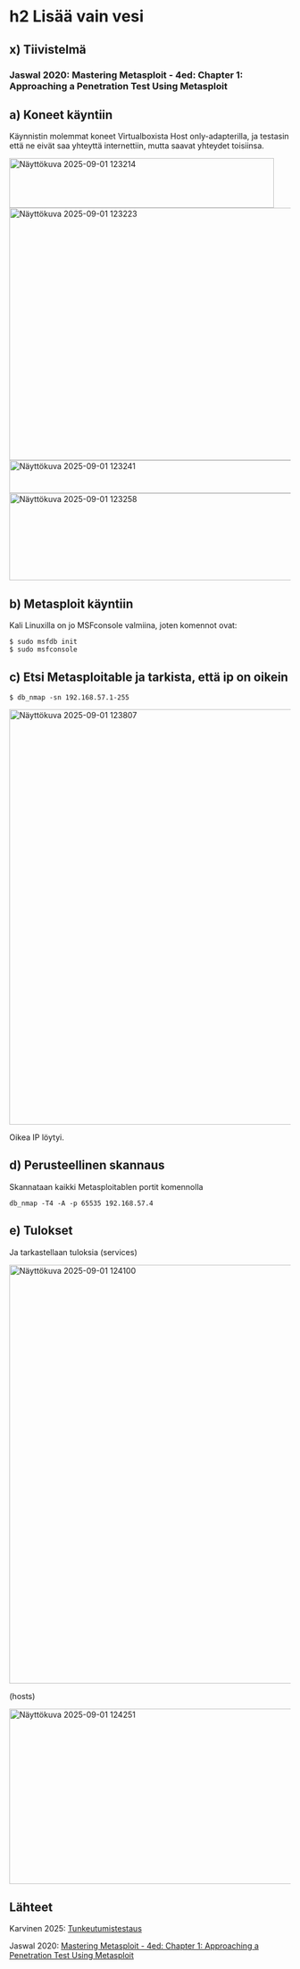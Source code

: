 # h2 Lisää vain vesi

## x) Tiivistelmä

### Jaswal 2020: Mastering Metasploit - 4ed: Chapter 1: Approaching a Penetration Test Using Metasploit

## a) Koneet käyntiin

Käynnistin molemmat koneet Virtualboxista Host only-adapterilla, ja testasin että ne eivät saa yhteyttä internettiin, mutta saavat yhteydet toisiinsa.

<img width="474" height="89" alt="Näyttökuva 2025-09-01 123214" src="https://github.com/user-attachments/assets/863e3a35-9c32-4ed8-983a-aa4ad249eec7" />

<img width="821" height="452" alt="Näyttökuva 2025-09-01 123223" src="https://github.com/user-attachments/assets/d55007d1-6447-40f0-84fc-55d354b4092e" />

<img width="540" height="59" alt="Näyttökuva 2025-09-01 123241" src="https://github.com/user-attachments/assets/7df6bf0c-4b8d-4336-9bd4-a1969edb987a" />

<img width="804" height="156" alt="Näyttökuva 2025-09-01 123258" src="https://github.com/user-attachments/assets/5cf6a024-d031-4597-b52b-d9937cd4fee3" />

## b) Metasploit käyntiin

Kali Linuxilla on jo MSFconsole valmiina, joten komennot ovat:

    $ sudo msfdb init
    $ sudo msfconsole

## c) Etsi Metasploitable ja tarkista, että ip on oikein

    $ db_nmap -sn 192.168.57.1-255

<img width="857" height="744" alt="Näyttökuva 2025-09-01 123807" src="https://github.com/user-attachments/assets/47347353-e9ab-4dd1-9e47-fdbf62697155" />

Oikea IP löytyi.

## d) Perusteellinen skannaus

Skannataan kaikki Metasploitablen portit komennolla

    db_nmap -T4 -A -p 65535 192.168.57.4

## e) Tulokset

Ja tarkastellaan tuloksia (services)

<img width="1167" height="750" alt="Näyttökuva 2025-09-01 124100" src="https://github.com/user-attachments/assets/b4239ec7-4835-4e79-b13a-cbb9939d64d8" />

(hosts)

<img width="1180" height="314" alt="Näyttökuva 2025-09-01 124251" src="https://github.com/user-attachments/assets/c12d18ab-f041-4659-a410-04b729c62df5" />

## Lähteet

Karvinen 2025: [Tunkeutumistestaus](https://terokarvinen.com/tunkeutumistestaus/#h2-lisaa-vain-vesi)

Jaswal 2020: [Mastering Metasploit - 4ed: Chapter 1: Approaching a Penetration Test Using Metasploit](https://www.oreilly.com/library/view/mastering-metasploit/9781838980078/B15076_01_Final_ASB_ePub.xhtml#_idParaDest-31)
